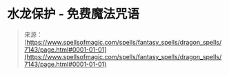 <!--yml

category: 未分类

date: 2024-06-12 18:42:06

-->

# 水龙保护 - 免费魔法咒语

> 来源：[https://www.spellsofmagic.com/spells/fantasy_spells/dragon_spells/7143/page.html#0001-01-01](https://www.spellsofmagic.com/spells/fantasy_spells/dragon_spells/7143/page.html#0001-01-01)
